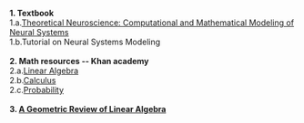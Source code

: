 <b>1. Textbook</b><br>
1.a.<a href="http://www.gatsby.ucl.ac.uk/~dayan/book/">Theoretical Neuroscience: Computational and Mathematical Modeling of Neural Systems</a><br>
1.b.Tutorial on Neural Systems Modeling<br>
<br>
<b>2. Math resources -- Khan academy</b><br>
2.a.<a href="https://www.khanacademy.org/math/linear-algebra">Linear Algebra</a><br>
2.b.<a href="https://www.khanacademy.org/math/differential-calculus">Calculus</a><br>
2.c.<a href="https://www.khanacademy.org/math/probability">Probability</a><br>
<br>
<b>3. <a href="http://www.cns.nyu.edu/~eero/NOTES/geomLinAlg.pdf">A Geometric Review of Linear Algebra</a><br>
